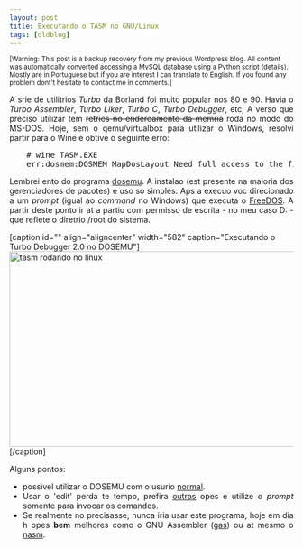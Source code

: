 ```yaml
---
layout: post
title: Executando o TASM no GNU/Linux
tags: [oldblog]
---
```


<small>[Warning: This post is a backup recovery from my previous Wordpress blog. All content was automatically converted accessing a MySQL database using a Python script (<a href="http://maluta.github.io/blog/convert-wordpress-to-jekyll/">details</a>). Mostly are in Portuguese but if you are interest I can translate to English. If you found any problem dont't hesitate to contact me in comments.]</small>



<p style="text-align: justify;">A srie de utilitrios <em>Turbo</em> da Borland foi muito popular nos 80 e 90. Havia o <em>Turbo Assembler</em>, <em>Turbo Liker</em>, <em>Turbo C</em>, <em>Turbo Debugger</em>, etc; A verso que preciso utilizar tem <span style="text-decoration: line-through;">retries no endereamento da memria</span> roda no modo do MS-DOS. Hoje, sem o qemu/virtualbox para utilizar o Windows, resolvi partir para o Wine e obtive o seguinte erro:</p>

<pre style="padding-left: 30px; text-align: justify;"># wine TASM.EXE
err:dosmem:DOSMEM_MapDosLayout Need full access to the first megabyte for DOS mode</pre>
<p style="text-align: justify;">Lembrei ento do programa <a href="http://www.dosemu.org" target="_blank">dosemu</a>. A instalao (est presente na maioria dos gerenciadores de pacotes) e uso so simples. Aps a execuo voc  direcionado a um <em>prompt</em> (igual ao <em>command</em> no Windows) que executa o <a href="http://www.freedos.org/" target="_blank">FreeDOS</a>. A partir deste ponto  ir at a partio com permisso de escrita - no meu caso D: - que reflete o diretrio /root do sistema.</p>


[caption id="" align="aligncenter" width="582" caption="Executando o Turbo Debugger 2.0 no DOSEMU"]<img class="size-full wp-image-464" title="tasm rodando no linux" src="http://www.coding.com.br/wp-content/uploads/2009/10/3972507943_12b58d3b30_o.png" alt="tasm rodando no linux" width="582" height="346" />[/caption]

Alguns pontos:
<ul>
	<li style="text-align: justify;"> possivel utilizar o DOSEMU com o usurio <a href="http://dosemu.sourceforge.net/docs/README/1.1.3.7/runasuser.html" target="_blank">normal</a>.</li>
	<li style="text-align: justify;">Usar o 'edit'  perda te tempo, prefira <a href="http://www.vim.org" target="_blank">outras</a> opes e utilize o <em>prompt</em> somente para invocar os comandos.</li>
	<li style="text-align: justify;">Se realmente no precisasse, nunca iria usar este programa, hoje em dia h opes <strong>bem</strong> melhores como o GNU Assembler (<a href="http://en.wikipedia.org/wiki/GNU_Assembler" target="_blank">gas</a>) ou at mesmo o <a href="http://www.coding.com.br/programacao/depurando-programas-em-assembly-no-gnulinux-parte-1/" target="_blank">nasm</a>.</li>
</ul>